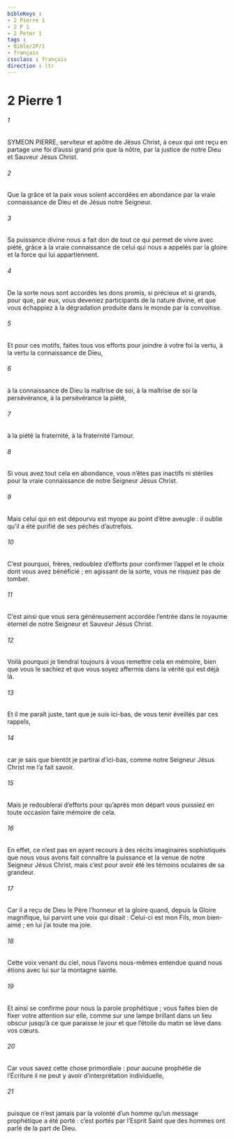 ```yaml
---
bibleKeys : 
- 2 Pierre 1
- 2 P 1
- 2 Peter 1
tags : 
- Bible/2P/1
- français
cssclass : français
direction : ltr
---
```


# 2 Pierre 1

###### 1
SYMEON PIERRE,
serviteur et apôtre de Jésus Christ,
à ceux qui ont reçu en partage
une foi d’aussi grand prix que la nôtre,
par la justice de notre Dieu et Sauveur Jésus Christ.
###### 2
Que la grâce et la paix
vous soient accordées en abondance
par la vraie connaissance de Dieu
et de Jésus notre Seigneur.
###### 3
Sa puissance divine nous a fait don de tout ce qui permet de vivre avec piété, grâce à la vraie connaissance de celui qui nous a appelés par la gloire et la force qui lui appartiennent.
###### 4
De la sorte nous sont accordés les dons promis, si précieux et si grands, pour que, par eux, vous deveniez participants de la nature divine, et que vous échappiez à la dégradation produite dans le monde par la convoitise.
###### 5
Et pour ces motifs, faites tous vos efforts pour joindre à votre foi la vertu, à la vertu la connaissance de Dieu,
###### 6
à la connaissance de Dieu la maîtrise de soi, à la maîtrise de soi la persévérance, à la persévérance la piété,
###### 7
à la piété la fraternité, à la fraternité l’amour.
###### 8
Si vous avez tout cela en abondance, vous n’êtes pas inactifs ni stériles pour la vraie connaissance de notre Seigneur Jésus Christ.
###### 9
Mais celui qui en est dépourvu est myope au point d’être aveugle : il oublie qu’il a été purifié de ses péchés d’autrefois.
###### 10
C’est pourquoi, frères, redoublez d’efforts pour confirmer l’appel et le choix dont vous avez bénéficié ; en agissant de la sorte, vous ne risquez pas de tomber.
###### 11
C’est ainsi que vous sera généreusement accordée l’entrée dans le royaume éternel de notre Seigneur et Sauveur Jésus Christ.
###### 12
Voilà pourquoi je tiendrai toujours à vous remettre cela en mémoire, bien que vous le sachiez et que vous soyez affermis dans la vérité qui est déjà là.
###### 13
Et il me paraît juste, tant que je suis ici-bas, de vous tenir éveillés par ces rappels,
###### 14
car je sais que bientôt je partirai d’ici-bas, comme notre Seigneur Jésus Christ me l’a fait savoir.
###### 15
Mais je redoublerai d’efforts pour qu’après mon départ vous puissiez en toute occasion faire mémoire de cela.
###### 16
En effet, ce n’est pas en ayant recours à des récits imaginaires sophistiqués que nous vous avons fait connaître la puissance et la venue de notre Seigneur Jésus Christ, mais c’est pour avoir été les témoins oculaires de sa grandeur.
###### 17
Car il a reçu de Dieu le Père l’honneur et la gloire quand, depuis la Gloire magnifique, lui parvint une voix qui disait : Celui-ci est mon Fils, mon bien-aimé ; en lui j’ai toute ma joie.
###### 18
Cette voix venant du ciel, nous l’avons nous-mêmes entendue quand nous étions avec lui sur la montagne sainte.
###### 19
Et ainsi se confirme pour nous la parole prophétique ; vous faites bien de fixer votre attention sur elle, comme sur une lampe brillant dans un lieu obscur jusqu’à ce que paraisse le jour et que l’étoile du matin se lève dans vos cœurs.
###### 20
Car vous savez cette chose primordiale : pour aucune prophétie de l’Écriture il ne peut y avoir d’interprétation individuelle,
###### 21
puisque ce n’est jamais par la volonté d’un homme qu’un message prophétique a été porté : c’est portés par l’Esprit Saint que des hommes ont parlé de la part de Dieu.
